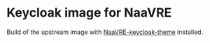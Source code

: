 # Keycloak image for NaaVRE

Build of the upstream image with [NaaVRE-keycloak-theme](https://github.com/NaaVRE/NaaVRE-keycloak-theme) installed.
